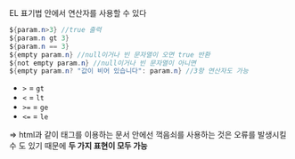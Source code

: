 EL 표기법 안에서 연산자를 사용할 수 있다

```java
${param.n>3} //true 출력
${param.n gt 3}
${param.n == 3}
${empty param.n} //null이거나 빈 문자열이 오면 true 반환
${not empty param.n} //null이거나 빈 문자열이 아니면
${empty param.n? "값이 비어 있습니다": param.n} //3항 연산자도 가능
```

- `>`  =  `gt`
- `<`  =  `lt`
- `>=`  =  `ge`
- `<=`  =  `le`

⇒ html과 같이 태그를 이용하는 문서 안에선 꺽음쇠를 사용하는 것은 오류를 발생시킬 수 도 있기 때문에 **두 가지 표현이 모두 가능**